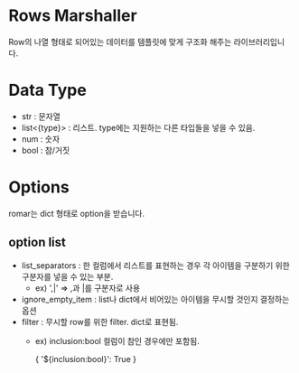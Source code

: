 # Rows Marshaller
Row의 나열 형태로 되어있는 데이터를 템플릿에 맞게 구조화 해주는 라이브러리입니다.
 
# Data Type
 * str : 문자열
 * list<{type}> : 리스트. type에는 지원하는 다른 타입들을 넣을 수 있음.
 * num : 숫자
 * bool : 참/거짓

# Options
 romar는 dict 형태로 option을 받습니다.

## option list
 * list_separators : 한 컬럼에서 리스트를 표현하는 경우 각 아이템을 구분하기 위한 구분자를
 넣을 수 있는 부분.
    * ex) ',|' => ,과 |를 구분자로 사용
 * ignore_empty_item : list나 dict에서 비어있는 아이템을 무시할 것인지 결정하는 옵션
 * filter : 무시할 row를 위한 filter. dict로 표현됨.
    * ex) inclusion:bool 컬럼이 참인 경우에만 포함됨.

        {
            '${inclusion:bool}': True
        }

